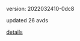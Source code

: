 version: 2022032410-0dc8

updated 26 avds

[details](https://github.com/0x74f917491bfa7ebfa379/ali_avd_db/blob/master/change_log/2022/03/24/10/0dc8.txt)